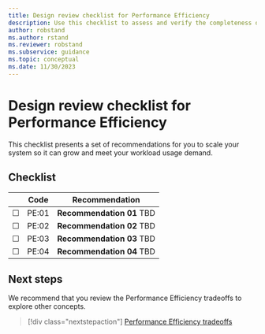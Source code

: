 ```yaml
---
title: Design review checklist for Performance Efficiency
description: Use this checklist to assess and verify the completeness of your design for performance efficiency.
author: robstand
ms.author: rstand
ms.reviewer: robstand
ms.subservice: guidance
ms.topic: conceptual
ms.date: 11/30/2023
---
```

# Design review checklist for Performance Efficiency

This checklist presents a set of recommendations for you to scale your system so it can grow and meet your workload usage demand.

## Checklist

|&nbsp;|Code  |Recommendation  |
|-|-|-|
| &#9744; | PE:01  | **Recommendation 01** TBD |
| &#9744; | PE:02 | **Recommendation 02** TBD  |
| &#9744; | PE:03 | **Recommendation 03** TBD  |
| &#9744; | PE:04 | **Recommendation 04** TBD  |

## Next steps

We recommend that you review the Performance Efficiency tradeoffs to explore other concepts.

> [!div class="nextstepaction"]
> [Performance Efficiency tradeoffs](tradeoffs.md)